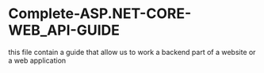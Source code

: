 # Complete-ASP.NET-CORE-WEB_API-GUIDE
this file contain a guide that allow us to work a backend part of a website or a web application
